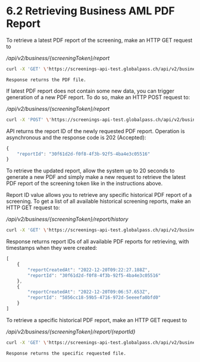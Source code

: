 # 6.2 Retrieving Business AML PDF Report

To retrieve a latest PDF report of the screening, make an HTTP GET request to

_/api/v2/business/{screeningToken}/report_

```bash title="Example request"
curl -X 'GET' \'https://screenings-api-test.globalpass.ch/api/v2/business/a4101182-f4d8-4ca9-11db-797a726abdbf/report' \-H 'accept: text/plain' \-H 'Authorization: Bearer {your_access_token}'
```

```text title="Example response"
Response returns the PDF file.
```

If latest PDF report does not contain some new data, you can trigger generation of a new PDF report. To do so, make an HTTP POST request to:

_/api/v2/business/{screeningToken}/report_

```bash title="Example request"
curl -X 'POST' \'https://screenings-api-test.globalpass.ch/api/v2/business/1i0404b1-0fe9-4i9a-805c-f41e78de1d0e/report' \-H 'accept: text/plain' \-H 'Authorization: Bearer {your_access_token}'\-d ''
```

API returns the report ID of the newly requested PDF report. Operation is asynchronous and the response code is 202 (Accepted):

```js title="Example response"
{
    "reportId": "30f61d2d-f0f8-4f3b-92f5-4ba4e3c05516"
}
```

To retrieve the updated report, allow the system up to 20 seconds to generate a new PDF and simply make a new request to retrieve the latest PDF report of the screening token like in the instructions above.

Report ID value allows you to retrieve any specific historical PDF report of a screening. To get a list of all available historical screening reports, make an HTTP GET request to:

_/api/v2/business/{screeningToken}/report/history_

```bash title="Example request"
curl -X 'GET' \'https://screenings-api-test.globalpass.ch/api/v2/business/1i0404b1-0fe9-4i9a-805c-f41e78de1d0e/report/history' \-H 'accept: text/plain' \ -H 'Authorization: Bearer {your_access_token}'
```

Response returns report IDs of all available PDF reports for retrieving, with timestamps when they were created:

```js title="Example response"
[
    {
        "reportCreatedAt": "2022-12-20T09:22:27.188Z",
        "reportId": "30f61d2d-f0f8-4f3b-92f5-4ba4e3c05516"
    },
    {
        "reportCreatedAt": "2022-12-20T09:06:57.653Z",
        "reportId": "5856cc18-59b5-4716-972d-5eeeefa0bfd0"
    }
]
```

To retrieve a specific historical PDF report, make an HTTP GET request to

_/api/v2/business/{screeningToken}/report/{reportId}_

```bash title="Example request"
curl -X 'GET' \'https://screenings-api-test.globalpass.ch/api/v2/business/1i0404b1-0fe9-4i9a-805c-f41e78de1d0e/report/5856cc18-59b5-4716-972d-5eeeefa0bfd0' \-H 'accept: text/plain' \ -H 'Authorization: Bearer {your_access_token}'
```

```text title="Example response"
Response returns the specific requested file.
```
